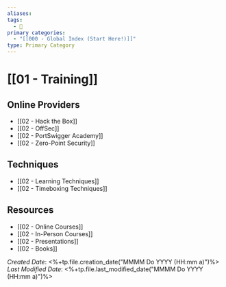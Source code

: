 ```yaml
---
aliases: 
tags:
  - 🥇
primary categories:
  - "[[000 - Global Index (Start Here!)]]"
type: Primary Category
---
```

# [[01 - Training]]

## Online Providers
* [[02 - Hack the Box]]
* [[02 - OffSec]]
* [[02 - PortSwigger Academy]]
* [[02 - Zero-Point Security]]

## Techniques
* [[02 - Learning Techniques]]
* [[02 - Timeboxing Techniques]]

## Resources
* [[02 - Online Courses]]
* [[02 - In-Person Courses]]
* [[02 - Presentations]]
* [[02 - Books]]

*Created Date*: <%+tp.file.creation_date("MMMM Do YYYY (HH:mm a)")%>
*Last Modified Date*: <%+tp.file.last_modified_date("MMMM Do YYYY (HH:mm a)")%>
